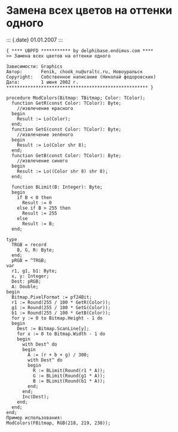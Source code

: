 Замена всех цветов на оттенки одного
====================================

::: {.date}
01.01.2007
:::

    { **** UBPFD *********** by delphibase.endimus.com ****
    >> Замена всех цветов на оттенки одного
     
    Зависимости: Graphics
    Автор:       Fenik, chook_nu@uraltc.ru, Новоуральск
    Copyright:   Собственное написание (Николай федоровских)
    Дата:        1 июня 2002 г.
    ***************************************************** }
     
    procedure ModColors(Bitmap: TBitmap; Color: TColor);
      function GetR(const Color: TColor): Byte;
        //извлечение красного
      begin
        Result := Lo(Color);
      end;
      function GetG(const Color: TColor): Byte;
        //извлечение зелёного
      begin
        Result := Lo(Color shr 8);
      end;
      function GetB(const Color: TColor): Byte;
        //извлечение синего
      begin
        Result := Lo((Color shr 8) shr 8);
      end;
     
      function BLimit(B: Integer): Byte;
      begin
        if B < 0 then
          Result := 0
        else if B > 255 then
          Result := 255
        else
          Result := B;
      end;
     
    type
      TRGB = record
        B, G, R: Byte;
      end;
      pRGB = ^TRGB;
    var
      r1, g1, b1: Byte;
      x, y: Integer;
      Dest: pRGB;
      A: Double;
    begin
      Bitmap.PixelFormat := pf24Bit;
      r1 := Round(255 / 100 * GetR(Color));
      g1 := Round(255 / 100 * GetG(Color));
      b1 := Round(255 / 100 * GetB(Color));
      for y := 0 to Bitmap.Height - 1 do
      begin
        Dest := Bitmap.ScanLine[y];
        for x := 0 to Bitmap.Width - 1 do
        begin
          with Dest^ do
          begin
            A := (r + b + g) / 300;
            with Dest^ do
            begin
              R := BLimit(Round(r1 * A));
              G := BLimit(Round(g1 * A));
              B := BLimit(Round(b1 * A));
            end;
          end;
          Inc(Dest);
        end;
      end;
    end;
    Пример использования: 
    ModColors(FBitmap, RGB(218, 219, 230)); 
